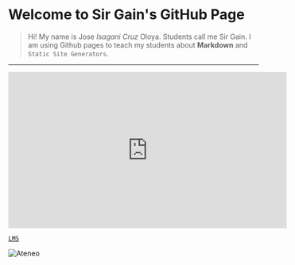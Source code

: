 # Welcome to Sir Gain's GitHub Page

>Hi! My name is Jose *Isagani Cruz* Oloya. Students call me Sir Gain. I am using Github pages to teach my students about **Markdown** and `Static Site Generators`.
---

<iframe width="560" height="315" src="https://www.youtube.com/embed/DLMbii3Rc6E" title="YouTube video player" frameborder="0" allow="accelerometer; autoplay; clipboard-write; encrypted-media; gyroscope; picture-in-picture" allowfullscreen></iframe>


[`LMS`](https://jhsportal.adnu.edu.ph)

![Ateneo](https://www.pngkey.com/png/full/418-4185293_ateneo-de-naga-university-ateneo-de-naga-logo.png)
